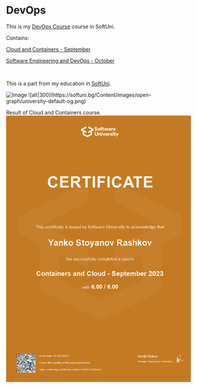 # DevOps

This is my
[DevOps Course](https://softuni.bg/modules/133/devops-for-developers/1427) course in SoftUni.

Contains:

[Cloud and Containers - September](https://softuni.bg/trainings/4332/containers-and-cloud-september-2023)

[Software Engineering and DevOps - October](https://softuni.bg/trainings/4333/software-engineering-and-devops-october-2023)

<br>

This is a part from my education in [SoftUni](https://softuni.bg/).

<img alt='Image' width="300px" src="https://softuni.bg/Content/images/open-graph/university-default-og.png"/>
![alt|300](https://softuni.bg/Content/images/open-graph/university-default-og.png)

Result of Cloud and Containers course.
![img_1.jpeg](img_1.jpeg)